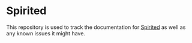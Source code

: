# Spirited

This repository is used to track the documentation for [Spirited](https://ayowel.itch.io/spirited) as well as any known issues it might have.
